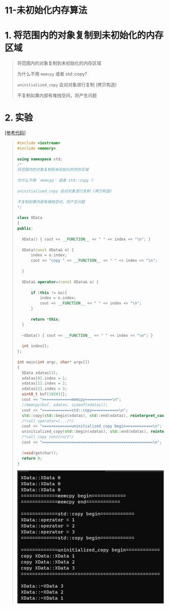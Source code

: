 # 11-未初始化内存算法

# 1. 将范围内的对象复制到未初始化的内存区域

>将范围内的对象复制到未初始化的内存区域
>
>为什么不用 `memcpy` 或者 std::copy? 
>
>`uninitialized_copy` 会对对象进行复制 (拷贝构造)
>
>不复制如果内部有堆栈空间，将产生问题  

# 2. 实验

[[参考代码]]()

>```c++
>#include <iostream>
>#include <memory>
>
>using namespace std;
>/*
>将范围内的对象复制到未初始化的内存区域
>
>为什么不用 `memcpy` 或者 std::copy ?
>
>uninitialized_copy 会对对象进行复制 (拷贝构造)
>
>不复制如果内部有堆栈空间，将产生问题
>*/
>
>class XData
>{
>public:
>
>	XData() { cout << __FUNCTION__ << " " << index << "\n"; }
>
>	XData(const XData& o) {
>		index = o.index;
>		cout << "copy " << __FUNCTION__ << " " << index << "\n";
>		
>	}
>
>	XData& operator=(const XData& o) {
>
>		if (this != &o){
>			index = o.index;
>			cout << __FUNCTION__ << " " << index << "\n";
>		}
>
>		return *this;
>	}
>
>	~XData() { cout << __FUNCTION__ << " " << index << "\n"; }
>
>	int index{};
>};
>
>int main(int argc, char* argv[])
>{
>	XData xdatas[3];
>	xdatas[0].index = 1;
>	xdatas[1].index = 2;
>	xdatas[2].index = 3;
>	uint8_t buf[1024]{};
>	cout << "=============memcpy============\n";
>	//memcpy(buf, xdatas, sizeof(xdatas));
>	cout << "=============std::copy============\n";
>	std::copy(std::begin(xdatas), std::end(xdatas), reinterpret_cast<XData*>(buf));
>	/*call operator=(...)*/
>	cout << "=============uninitialized_copy begin============\n";
>	uninitialized_copy(std::begin(xdatas), std::end(xdatas), reinterpret_cast<XData*>(buf));
>	/*call copy construct*/
>	cout << "=================================================\n";
>
>	(void)getchar();
>	return 0;
>}
>
>```
>
><img src="./assets/image-20231013161520346.png" alt="image-20231013161520346" />